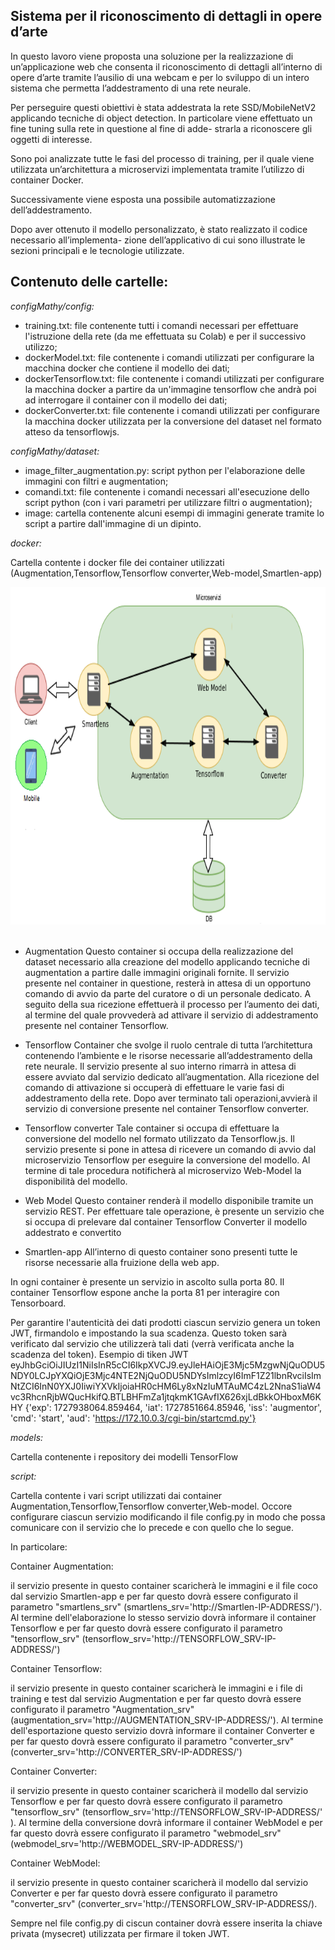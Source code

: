## Sistema per il riconoscimento di dettagli in opere d’arte


In questo lavoro viene proposta una soluzione per la realizzazione di un’applicazione web che
consenta il riconoscimento di dettagli all’interno di opere d’arte tramite l’ausilio di una webcam e
per lo sviluppo di un intero sistema che permetta l’addestramento di una rete neurale.

Per perseguire questi obiettivi è stata addestrata la rete SSD/MobileNetV2 applicando tecniche di
object detection. In particolare viene effettuato un fine tuning sulla rete in questione al fine di adde-
strarla a riconoscere gli oggetti di interesse.

Sono poi analizzate tutte le fasi del processo di training, per il quale viene utilizzata un’architettura a microservizi implementata tramite l’utilizzo di container Docker.

Successivamente viene esposta una possibile automatizzazione dell’addestramento.

Dopo aver ottenuto il modello personalizzato, è stato realizzato il codice necessario all’implementa-
zione dell’applicativo di cui sono illustrate le sezioni principali e le tecnologie utilizzate.


## Contenuto delle cartelle:



_configMathy/config:_
* training.txt: file contenente tutti i comandi necessari per effettuare l'istruzione della rete (da me effettuata su Colab) e per il successivo utilizzo;
* dockerModel.txt: file contenente i comandi utilizzati per configurare la macchina docker che contiene il modello dei dati;
* dockerTensorflow.txt: file contenente i comandi utilizzati per configurare la macchina docker a partire da un'immagine tensorflow che andrà poi ad interrogare il container con il modello dei dati;
* dockerConverter.txt: file contenente i comandi utilizzati per configurare la macchina docker utilizzata per la conversione del dataset nel formato atteso da tensorflowjs.  



_configMathy/dataset:_
* image_filter_augmentation.py: script python per l'elaborazione delle immagini con filtri e augmentation;
* comandi.txt: file contenente i comandi necessari all'esecuzione dello script python (con i vari parametri per utilizzare filtri o augmentation);
* image: cartella contenente alcuni esempi di immagini generate tramite lo script a partire dall'immagine di un dipinto.  



_docker:_ 

Cartella contente i docker file dei container utilizzati (Augmentation,Tensorflow,Tensorflow converter,Web-model,Smartlen-app)


<img src="img/architettura.png?raw=true" width="720" height="540"> &nbsp;



* Augmentation
Questo container si occupa della realizzazione del dataset necessario alla creazione del modello applicando tecniche di augmentation a partire dalle immagini originali fornite. Il servizio presente nel container in questione, resterà in attesa di un opportuno comando di avvio da parte del curatore
o di un personale dedicato. A seguito della sua ricezione effettuerà il processo per l’aumento dei dati, al termine del quale provvederà ad attivare il servizio di addestramento presente nel container Tensorflow.

* Tensorflow
Container che svolge il ruolo centrale di tutta l’architettura contenendo l’ambiente e le risorse necessarie all’addestramento della rete neurale. Il servizio presente al suo interno rimarrà in attesa di essere avviato dal servizio dedicato all’augmentation. Alla ricezione del comando di attivazione si
occuperà di effettuare le varie fasi di addestramento della rete. Dopo aver terminato tali operazioni,avvierà il servizio di conversione presente nel container Tensorflow converter.

* Tensorflow converter
Tale container si occupa di effettuare la conversione del modello nel formato utilizzato da Tensorflow.js. Il servizio presente si pone in attesa di ricevere un comando di avvio dal microservizio
Tensorflow per eseguire la conversione del modello. Al termine di tale procedura notificherà al microservizo Web-Model la disponibilità del modello.

* Web Model
Questo container renderà il modello disponibile tramite un servizio REST. Per effettuare tale operazione, è presente un servizio che si occupa di prelevare dal container Tensorflow Converter il modello addestrato e convertito

* Smartlen-app
All’interno di questo container sono presenti tutte le risorse necessarie alla fruizione della web app.

In ogni container è presente un servizio in ascolto sulla porta 80.
Il container Tensorflow espone anche la porta 81 per interagire con Tensorboard.

Per garantire l'autenticità dei dati prodotti ciascun servizio genera un token JWT, firmandolo e impostando la sua scadenza.
Questo token sarà verificato dal servizio che utilizzerà tali dati (verrà verificata anche la scadenza del token).
Esempio di tiken JWT
eyJhbGciOiJIUzI1NiIsInR5cCI6IkpXVCJ9.eyJleHAiOjE3Mjc5MzgwNjQuODU5NDY0LCJpYXQiOjE3Mjc4NTE2NjQuODU5NDYsImlzcyI6ImF1Z21lbnRvciIsImNtZCI6InN0YXJ0IiwiYXVkIjoiaHR0cHM6Ly8xNzIuMTAuMC4zL2NnaS1iaW4vc3RhcnRjbWQucHkifQ.BTLBHFmZa1jtqkmK1GAvfIX626xjLdBkkOHboxM6KHY
{'exp': 1727938064.859464, 'iat': 1727851664.85946, 'iss': 'augmentor', 'cmd': 'start', 'aud': 'https://172.10.0.3/cgi-bin/startcmd.py'}

_models:_

Cartella contenente i repository dei modelli TensorFlow

_script:_

Cartella contente i vari script utilizzati dai container Augmentation,Tensorflow,Tensorflow converter,Web-model.
Occore configurare ciascun servizio modificando il file config.py in modo che possa comunicare con il servizio che lo precede e con quello che lo segue.

In particolare:

Container Augmentation:

 il servizio presente in questo container scaricherà le immagini e il file coco dal servizio Smartlen-app e per far questo dovrà essere configurato il parametro "smartlens_srv" (smartlens_srv='http://Smartlen-IP-ADDRESS/'). Al termine dell'elaborazione lo stesso servizio dovrà informare il container Tensorflow e per far questo dovrà essere configurato il parametro "tensorflow_srv" (tensorflow_srv='http://TENSORFLOW_SRV-IP-ADDRESS/')

Container Tensorflow:

 il servizio presente in questo container scaricherà le immagini e i file di training e test dal servizio Augmentation e per far questo dovrà essere configurato il parametro "Augmentation_srv" (augmentation_srv='http://AUGMENTATION_SRV-IP-ADDRESS/'). Al termine dell'esportazione questo servizio dovrà informare il container Converter e per far questo dovrà essere configurato il parametro "converter_srv" (converter_srv='http://CONVERTER_SRV-IP-ADDRESS/')

Container Converter:

 il servizio presente in questo container scaricherà il modello dal servizio Tensorflow e per far questo dovrà essere configurato il parametro "tensorflow_srv" (tensorflow_srv='http://TENSORFLOW_SRV-IP-ADDRESS/' ). Al termine della conversione dovrà informare il container WebModel e per far questo dovrà essere configurato il parametro "webmodel_srv" (webmodel_srv='http://WEBMODEL_SRV-IP-ADDRESS/')

Container WebModel:

 il servizio presente in questo container scaricherà il modello dal servizio Converter e per far questo dovrà essere configurato il parametro "converter_srv" (converter_srv='http://TENSORFLOW_SRV-IP-ADDRESS/).

Sempre nel file config.py di ciscun container dovrà essere inserita la chiave privata (mysecret) utilizzata per firmare il token JWT.

